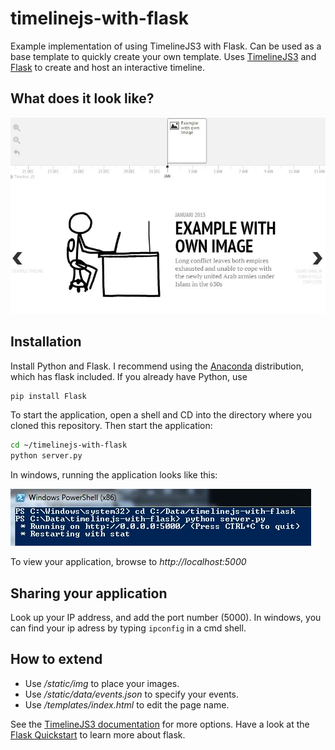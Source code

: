# timelinejs-with-flask
Example implementation of using TimelineJS3 with Flask. Can be used as a base template to quickly create your own template. 
Uses [TimelineJS3](https://github.com/NUKnightLab/TimelineJS3) and [Flask](http://flask.pocoo.org) to create and host an interactive timeline. 

## What does it look like? 

![alt text](man/timeline_example.jpg "Example when running the script")

## Installation

Install Python and Flask. I recommend using the [Anaconda](http://continuum.io/downloads) distribution, which has flask included. 
If you already have Python, use
```python
pip install Flask
```

To start the application, open a shell and CD into the directory where you cloned this repository. Then start the application: 
```bash
cd ~/timelinejs-with-flask
python server.py
```

In windows, running the application looks like this:

![alt text](man/windows_example.jpg "Starting the server")

To view your application, browse to _http://localhost:5000_

## Sharing your application

Look up your IP address, and add the port number (5000). In windows, you can find your ip adress by typing `ipconfig` in a cmd shell. 

## How to extend

- Use _/static/img_ to place your images.
- Use _/static/data/events.json_ to specify your events.
- Use _/templates/index.html_ to edit the page name.

See the [TimelineJS3 documentation](http://timeline.knightlab.com/docs/options.html) for more options. Have a look at the [Flask Quickstart](http://flask.pocoo.org/docs/0.10/quickstart/) to learn more about flask. 
